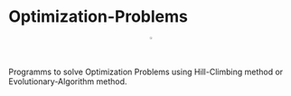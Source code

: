 # Optimization-Problems

<p align="center">
  <a href="https://skillicons.dev">
    <img style="width:1%; height:auto" src="https://skillicons.dev/icons?i=c" />
  </a>
</p>

Programms to solve Optimization Problems using Hill-Climbing method or Evolutionary-Algorithm method.
